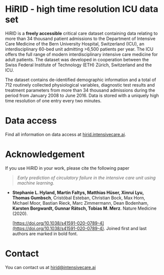 # HiRID - high time resolution ICU data set

HiRID is a **freely accessible** critical care dataset containing data relating to more than 34 thousand patient admissions to the Department of Intensive Care Medicine of the Bern University Hospital, Switzerland (ICU), an interdisciplinary 60-bed unit admitting >6,500 patients per year. The ICU offers the full range of modern interdisciplinary intensive care medicine for adult patients. The dataset was developed in cooperation between the Swiss Federal Institute of Technology (ETH) Zürich, Switzerland and the ICU.

The dataset contains de-identified demographic information and a total of 712 routinely collected physiological variables, diagnostic test results and treatment parameters from more than 34 thousand admissions during the period from January 2008 to June 2016. Data is stored with a uniquely high time resolution of one entry every two minutes.

# Data access

Find all information on data access at [hirid.intensivecare.ai](http://hirid.intensivecare.ai).

# Acknowledgement

If you use HiRID in your work,  please cite the following paper

> *Early prediction of circulatory failure in the intensive care unit using machine learning.*

- **Stephanie L. Hyland, Martin Faltys, Matthias Hüser, Xinrui Lyu, Thomas Gumbsch**, Cristóbal Esteban, Christian Bock, Max Horn, Michael Moor, Bastian Rieck, Marc Zimmermann, Dean Bodenham, **Karsten Borgwardt, Gunnar Rätsch, Tobias M. Merz**. Nature Medicine (2020).

    [https://doi.org/10.1038/s41591-020-0789-4](https://doi.org/10.1038/s41591-020-0789-4). Joined first and last authors are marked in bold font.

# Contact

You can contact us at hirid@intensivecare.ai
